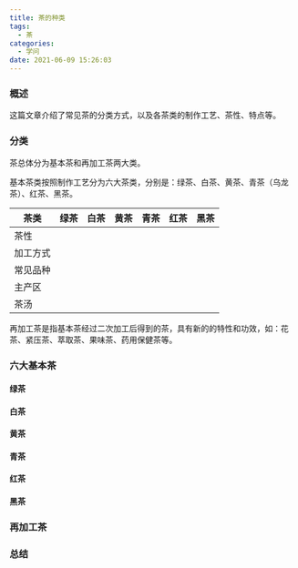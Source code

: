 ```yaml
---
title: 茶的种类
tags:
  - 茶
categories:
  - 学问
date: 2021-06-09 15:26:03
---
```


### 概述

这篇文章介绍了常见茶的分类方式，以及各茶类的制作工艺、茶性、特点等。



### 分类

茶总体分为基本茶和再加工茶两大类。

基本茶类按照制作工艺分为六大茶类，分别是：绿茶、白茶、黄茶、青茶（乌龙茶）、红茶、黑茶。

| 茶类     | 绿茶 | 白茶 | 黄茶 | 青茶 | 红茶 | 黑茶 |
| -------- | ---- | ---- | ---- | ---- | ---- | ---- |
| 茶性     |      |      |      |      |      |      |
| 加工方式 |      |      |      |      |      |      |
| 常见品种 |      |      |      |      |      |      |
| 主产区   |      |      |      |      |      |      |
| 茶汤     |      |      |      |      |      |      |

再加工茶是指基本茶经过二次加工后得到的茶，具有新的的特性和功效，如：花茶、紧压茶、萃取茶、果味茶、药用保健茶等。

<!-- more -->

### 六大基本茶

#### 绿茶



#### 白茶



#### 黄茶



#### 青茶



#### 红茶



#### 黑茶



### 再加工茶



### 总结

